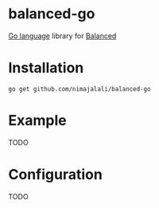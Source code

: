 balanced-go
===========

[Go language](http://golang.org/) library for [Balanced](https://www.balancedpayments.com/)

Installation
============

	go get github.com/nimajalali/balanced-go

Example
=======

TODO

Configuration
=============

TODO